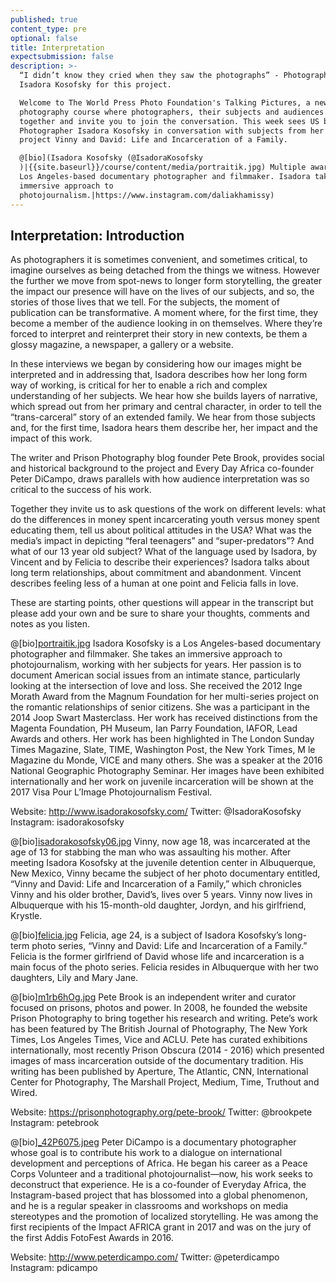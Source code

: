 ```yaml
---
published: true
content_type: pre
optional: false
title: Interpretation
expectsubmission: false
description: >-
  “I didn’t know they cried when they saw the photographs” - Photographer
  Isadora Kosofsky for this project.

  Welcome to The World Press Photo Foundation's Talking Pictures, a new kind of
  photography course where photographers, their subjects and audiences come
  together and invite you to join the conversation. This week sees US based
  Photographer Isadora Kosofsky in conversation with subjects from her long term
  project Vinny and David: Life and Incarceration of a Family.

  @[bio](Isadora Kosofsky (@IsadoraKosofsky
  )|{{site.baseurl}}/course/content/media/portraitik.jpg) Multiple award-winning
  Los Angeles-based documentary photographer and filmmaker. Isadora takes an
  immersive approach to
  photojournalism.|https://www.instagram.com/daliakhamissy)
---
```

## Interpretation: Introduction

As photographers it is sometimes convenient, and sometimes critical, to imagine ourselves as being detached from the things we witness. However the further we move from spot-news to longer form storytelling, the greater the impact our presence will have on the lives of our subjects, and so, the stories of those lives that we tell. For the subjects, the moment of publication can be transformative. A moment where, for the first time, they become a member of the audience looking in on themselves. Where they’re forced to interpret and reinterpret their story in new contexts, be them a glossy magazine, a newspaper, a gallery or a website.

In these interviews we began by considering how our images might be interpreted and in addressing that, Isadora describes how her long form way of working, is critical for her to enable a rich and complex understanding of her subjects. We hear how she builds layers of narrative, which spread out from her primary and central character, in order to tell the “trans-carceral” story of an extended family. We hear from those subjects and, for the first time, Isadora hears them describe her, her impact and the impact of this work.

The writer and Prison Photography blog founder Pete Brook, provides social and historical background to the project and Every Day Africa co-founder Peter DiCampo, draws parallels with how audience interpretation was so critical to the success of his work. 

Together they invite us to ask questions of the work on different levels: what do the differences in money spent incarcerating youth versus money spent educating them, tell us about political attitudes in the USA? What was the media’s impact in depicting “feral teenagers” and “super-predators”? And what of our 13 year old subject? What of the language used by Isadora, by Vincent and by Felicia to describe their experiences? Isadora talks about long term relationships, about commitment and abandonment. Vincent describes feeling less of a human at one point and Felicia falls in love. 

These are starting points, other questions will appear in the transcript but please add your own and be sure to share your thoughts, comments and notes as you listen.

@[bio][portraitik.jpg]({{site.baseurl}}/course/content/media/portraitik.jpg)
Isadora Kosofsky is a Los Angeles-based documentary photographer and filmmaker. She takes an immersive approach to photojournalism, working with her subjects for years. Her passion is to document American social issues from an intimate stance, particularly looking at the intersection of love and loss. She received the 2012 Inge Morath Award from the Magnum Foundation for her multi-series project on the romantic relationships of senior citizens. She was a participant in the 2014 Joop Swart Masterclass. Her work has received distinctions from the Magenta Foundation, PH Museum, Ian Parry Foundation, IAFOR, Lead Awards and others. Her work has been highlighted in The London Sunday Times Magazine, Slate, TIME, Washington Post, the New York Times, M le Magazine du Monde, VICE and many others. She was a speaker at the 2016 National Geographic Photography Seminar. Her images have been exhibited internationally and her work on juvenile incarceration will be shown at the 2017 Visa Pour L’Image Photojournalism Festival.

Website: http://www.isadorakosofsky.com/
Twitter: @IsadoraKosofsky
Instagram: isadorakosofsky

@[bio][isadorakosofsky06.jpg]({{site.baseurl}}/course/content/media/isadorakosofsky06.jpg)
Vinny, now age 18, was incarcerated at the age of 13 for stabbing the man who was assaulting his mother. After meeting Isadora Kosofsky at the juvenile detention center in Albuquerque, New Mexico, Vinny became the subject of her photo documentary entitled, “Vinny and David: Life and Incarceration of a Family,” which chronicles Vinny and his older brother, David’s, lives over 5 years. Vinny now lives in Albuquerque with his 15-month-old daughter, Jordyn, and his girlfriend, Krystle.

@[bio][felicia.jpg]({{site.baseurl}}/course/content/media/felicia.jpg)
Felicia, age 24, is a subject of Isadora Kosofsky’s long-term photo series, “Vinny and David: Life and Incarceration of a Family.” Felicia is the former girlfriend of David whose life and incarceration is a main focus of the photo series. Felicia resides in Albuquerque with her two daughters, Lily and Mary Jane. 

@[bio][m1rb6hOg.jpg]({{site.baseurl}}/course/content/media/m1rb6hOg.jpg)
Pete Brook is an independent writer and curator focused on prisons, photos and power. In 2008, he founded the website Prison Photography to bring together his research and writing. Pete’s work has been featured by The British Journal of Photography, The New York Times, Los Angeles Times, Vice and ACLU. Pete has curated exhibitions internationally, most recently Prison Obscura (2014 - 2016) which presented images of mass incarceration outside of the documentary tradition. His writing has been published by Aperture, The Atlantic, CNN, International Center for Photography, The Marshall Project, Medium, Time, Truthout and Wired.

Website: https://prisonphotography.org/pete-brook/ 
Twitter: @brookpete
Instagram: petebrook


@[bio][_42P6075.jpeg]({{site.baseurl}}/course/content/media/_42P6075.jpeg)
Peter DiCampo is a documentary photographer whose goal is to contribute his work to a dialogue on international development and perceptions of Africa. He began his career as a Peace Corps Volunteer and a traditional photojournalist—now, his work seeks to deconstruct that experience. He is a co-founder of Everyday Africa, the Instagram-based project that has blossomed into a global phenomenon, and he is a regular speaker in classrooms and workshops on media stereotypes and the promotion of localized storytelling. He was among the first recipients of the Impact AFRICA grant in 2017 and was on the jury of the first Addis FotoFest Awards in 2016. 

Website: http://www.peterdicampo.com/
Twitter: @peterdicampo
Instagram: pdicampo
